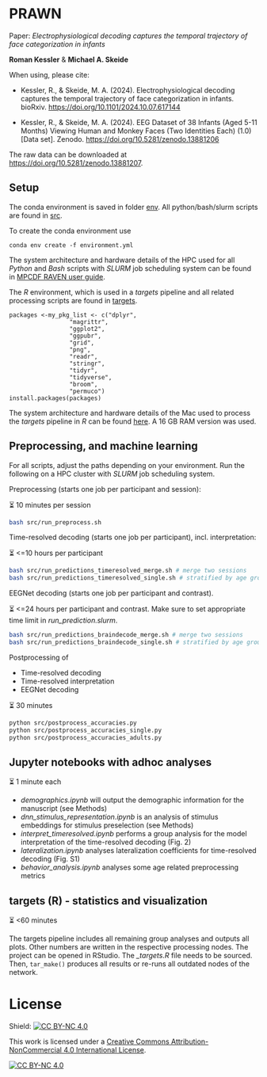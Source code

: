 # PRAWN

Paper: *Electrophysiological decoding captures the temporal trajectory of face categorization in infants*

**Roman Kessler** & **Michael A. Skeide**


When using, please cite:

- Kessler, R., & Skeide, M. A. (2024). Electrophysiological decoding captures the temporal trajectory of face categorization in infants. bioRxiv. https://doi.org/10.1101/2024.10.07.617144
  
- Kessler, R., & Skeide, M. A. (2024). EEG Dataset of 38 Infants (Aged 5-11 Months) Viewing Human and Monkey Faces (Two Identities Each) (1.0) [Data set]. Zenodo. https://doi.org/10.5281/zenodo.13881206


The raw data can be downloaded at https://doi.org/10.5281/zenodo.13881207.


## Setup

The conda environment is saved in folder [env](/env). All python/bash/slurm scripts are found in [src](/src).

To create the conda environment use

```
conda env create -f environment.yml
```

The system architecture and hardware details of the HPC used for all *Python* and *Bash* scripts  with *SLURM* job scheduling system can be found in [MPCDF RAVEN user guide](https://docs.mpcdf.mpg.de/doc/computing/raven-details.html).

The *R* environment, which is used in a *targets* pipeline and all related processing scripts are found in [targets](/targets).

```
packages <-my_pkg_list <- c("dplyr", 
                 "magrittr",
                 "ggplot2", 
                 "ggpubr",
                 "grid",
                 "png",
                 "readr",
                 "stringr",
                 "tidyr",
                 "tidyverse",
                 "broom",
                 "permuco")
install.packages(packages)
```

The system architecture and hardware details of the Mac used to process the *targets* pipeline in *R* can be found [here](https://support.apple.com/en-us/111893). A 16 GB RAM version was used.



## Preprocessing, and machine learning

For all scripts, adjust the paths depending on your environment.
Run the following on a HPC cluster with *SLURM* job scheduling system.

Preprocessing (starts one job per participant and session):

:hourglass_flowing_sand: 10 minutes per session

```bash
bash src/run_preprocess.sh
```

Time-resolved decoding (starts one job per participant), incl. interpretation:

:hourglass_flowing_sand: <=10 hours per participant

```bash
bash src/run_predictions_timeresolved_merge.sh # merge two sessions
bash src/run_predictions_timeresolved_single.sh # stratified by age group
```

EEGNet decoding (starts one job per participant and contrast). 

:hourglass_flowing_sand: <=24 hours per participant and contrast. Make sure to set appropriate time limit in *run_prediction.slurm*.

```bash
bash src/run_predictions_braindecode_merge.sh # merge two sessions
bash src/run_predictions_braindecode_single.sh # stratified by age group
```

Postprocessing of 
- Time-resolved decoding
- Time-resolved interpretation
- EEGNet decoding

:hourglass_flowing_sand: 30 minutes

```bash
python src/postprocess_accuracies.py
python src/postprocess_accuracies_single.py
python src/postprocess_accuracies_adults.py
```

## Jupyter notebooks with adhoc analyses

:hourglass_flowing_sand: 1 minute each

- *demographics.ipynb* will output the demographic information for the manuscript (see Methods)
- *dnn_stimulus_representation.ipynb* is an analysis of stimulus embeddings for stimulus preselection (see Methods)
- *interpret_timeresolved.ipynb* performs a group analysis for the model interpretation of the time-resolved decoding (Fig. 2)
- *lateralization.ipynb* analyses lateralization coefficients for time-resolved decoding (Fig. S1)
- *behavior_analysis.ipynb* analyses some age related preprocessing metrics

## targets (R) - statistics and visualization

:hourglass_flowing_sand: <60 minutes

The targets pipeline includes all remaining group analyses and outputs all plots. Other numbers are written in the respective processing nodes. The project can be opened in RStudio. The *_targets.R* file needs to be sourced. Then, ```tar_make()``` produces all results or re-runs all outdated nodes of the network.


# License

Shield: [![CC BY-NC 4.0][cc-by-nc-shield]][cc-by-nc]

This work is licensed under a
[Creative Commons Attribution-NonCommercial 4.0 International License][cc-by-nc].

[![CC BY-NC 4.0][cc-by-nc-image]][cc-by-nc]

[cc-by-nc]: https://creativecommons.org/licenses/by-nc/4.0/
[cc-by-nc-image]: https://licensebuttons.net/l/by-nc/4.0/88x31.png
[cc-by-nc-shield]: https://img.shields.io/badge/License-CC%20BY--NC%204.0-lightgrey.svg

